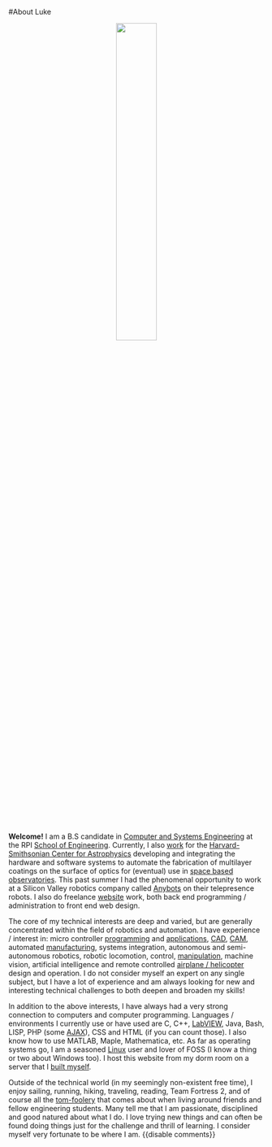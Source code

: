 #About Luke

<center>
<img class="thumbnail" width="40%" src="{{wr}}static/img/me.jpg">
</center>
<br>

**Welcome!** I am a B.S candidate in [Computer and Systems Engineering](http://www.ecse.rpi.edu/) at the RPI [School of Engineering](http://www.eng.rpi.edu/soe/). Currently, I also [work]({{wr}}work/index.html) for the [Harvard-Smithsonian Center for Astrophysics](http://www.cfa.harvard.edu/hea/) developing and integrating the hardware and software systems to automate the fabrication of multilayer coatings on the surface of optics for (eventual) use in [space based observatories](http://ixo.gsfc.nasa.gov/). This past summer I had the phenomenal opportunity to work at a Silicon Valley robotics company called [Anybots](http://www.anybots.com/#front) on their telepresence robots. I also do freelance [website]({{wr}}work/websites.html) work, both back end programming / administration to front end web design.

The core of my technical interests are deep and varied, but are generally concentrated within the field of robotics and automation. I have experience / interest in: micro controller [programming](http://litec.rpi.edu/) and [applications](http://www.arduino.cc/), [CAD](http://www.solidworks.com/), [CAM](http://www.plm.automation.siemens.com/en_us/products/nx/index.shtml), automated [manufacturing](http://www.makerbot.com/), systems integration, autonomous and semi-autonomous robotics, robotic locomotion, control, [manipulation](http://www.youtube.com/watch?v=Gv5B63HeF1E&feature=related), machine vision, artificial intelligence and remote controlled [airplane / helicopter](http://www.gwsus.com/english/english.htm) design and operation. I do not consider myself an expert on any single subject, but I have a lot of experience and am always looking for new and interesting technical challenges to both deepen and broaden my skills!

In addition to the above interests, I have always had a very strong connection to computers and computer programming. Languages / environments I currently use or have used are C, C++, [LabVIEW](http://www.ni.com/labview/), Java, Bash, LISP, PHP (some [AJAX](http://jquery.com/)), CSS and HTML (if you can count those). I also know how to use MATLAB, Maple, Mathematica, etc. As far as operating systems go, I am a seasoned [Linux](http://www.debian.org/) user and lover of FOSS (I know a thing or two about Windows too).  I host this website from my dorm room on a server that I [built myself](http://www.newegg.com/).

Outside of the technical world (in my seemingly non-existent free time), I enjoy sailing, running, hiking, traveling, reading, Team Fortress 2, and of course all the [tom-foolery]({{wr}}static/img/me-camera.jpg) that comes about when living around friends and fellow engineering students. Many tell me that I am passionate, disciplined and good natured about what I do. I love trying new things and can often be found doing things just for the challenge and thrill of learning. I consider myself very fortunate to be where I am.
{{disable comments}}
